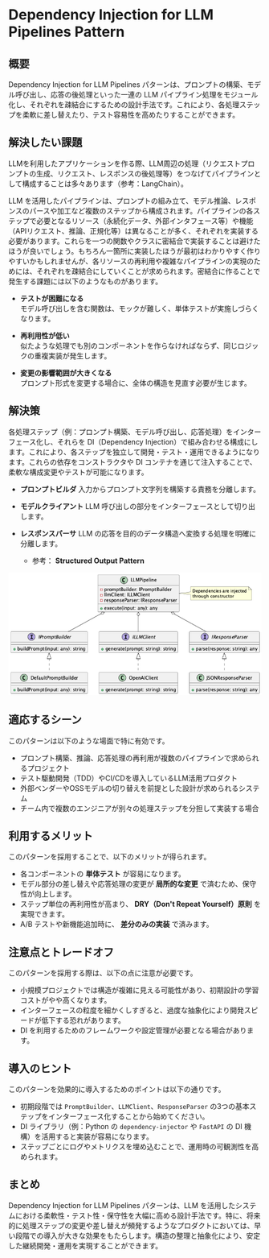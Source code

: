 # Dependency Injection for LLM Pipelines Pattern

## 概要  

Dependency Injection for LLM Pipelines パターンは、プロンプトの構築、モデル呼び出し、応答の後処理といった一連の LLM パイプライン処理をモジュール化し、それぞれを疎結合にするための設計手法です。これにより、各処理ステップを柔軟に差し替えたり、テスト容易性を高めたりすることができます。

## 解決したい課題  

LLMを利用したアプリケーションを作る際、LLM周辺の処理（リクエストプロンプトの生成、リクエスト、レスポンスの後処理等）をつなげてパイプラインとして構成することは多々あります（参考：LangChain）。

LLM を活用したパイプラインは、プロンプトの組み立て、モデル推論、レスポンスのパースや加工など複数のステップから構成されます。パイプラインの各ステップで必要となるリソース（永続化データ、外部インタフェース等）や機能（APIリクエスト、推論、正規化等）は異なることが多く、それぞれを実装する必要があります。これらを一つの関数やクラスに密結合で実装することは避けたほうが良いでしょう。もちろん一箇所に実装したほうが最初はわかりやすく作りやすいかもしれませんが、各リソースの再利用や複雑なパイプラインの実現のためには、それぞれを疎結合にしていくことが求められます。密結合に作ることで発生する課題には以下のようなものがあります。

- **テストが困難になる**  
  モデル呼び出しを含む関数は、モックが難しく、単体テストが実施しづらくなります。

- **再利用性が低い**  
  似たような処理でも別のコンポーネントを作らなければならず、同じロジックの重複実装が発生します。

- **変更の影響範囲が大きくなる**  
  プロンプト形式を変更する場合に、全体の構造を見直す必要が生じます。

## 解決策  

各処理ステップ（例：プロンプト構築、モデル呼び出し、応答処理）をインターフェース化し、それらを DI（Dependency Injection）で組み合わせる構成にします。これにより、各ステップを独立して開発・テスト・運用できるようになります。これらの依存をコンストラクタや DI コンテナを通じて注入することで、柔軟な構成変更やテストが可能になります。

- **プロンプトビルダ**
  入力からプロンプト文字列を構築する責務を分離します。

- **モデルクライアント**
  LLM 呼び出しの部分をインターフェースとして切り出します。

- **レスポンスパーサ**
  LLM の応答を目的のデータ構造へ変換する処理を明確に分離します。
  - 参考： **Structured Output Pattern**

![img](./uml/images/dependency_injection_for_llm_pipelines_pattern.png)

## 適応するシーン  

このパターンは以下のような場面で特に有効です。

- プロンプト構築、推論、応答処理の再利用が複数のパイプラインで求められるプロジェクト  
- テスト駆動開発（TDD）やCI/CDを導入しているLLM活用プロダクト  
- 外部ベンダーやOSSモデルの切り替えを前提とした設計が求められるシステム  
- チーム内で複数のエンジニアが別々の処理ステップを分担して実装する場合  

## 利用するメリット  

このパターンを採用することで、以下のメリットが得られます。

- 各コンポーネントの **単体テスト** が容易になります。  
- モデル部分の差し替えや応答処理の変更が **局所的な変更** で済むため、保守性が向上します。  
- ステップ単位の再利用性が高まり、 **DRY（Don't Repeat Yourself）原則** を実現できます。  
- A/B テストや新機能追加時に、 **差分のみの実装** で済みます。  

## 注意点とトレードオフ  

このパターンを採用する際は、以下の点に注意が必要です。

- 小規模プロジェクトでは構造が複雑に見える可能性があり、初期設計の学習コストがやや高くなります。  
- インターフェースの粒度を細かくしすぎると、過度な抽象化により開発スピードが低下する恐れがあります。  
- DI を利用するためのフレームワークや設定管理が必要となる場合があります。

## 導入のヒント  

このパターンを効果的に導入するためのポイントは以下の通りです。

- 初期段階では `PromptBuilder`、`LLMClient`、`ResponseParser` の3つの基本ステップをインターフェース化することから始めてください。  
- DI ライブラリ（例：Python の `dependency-injector` や `FastAPI` の DI 機構）を活用すると実装が容易になります。  
- ステップごとにログやメトリクスを埋め込むことで、運用時の可観測性を高められます。

## まとめ  

Dependency Injection for LLM Pipelines パターンは、LLM を活用したシステムにおける柔軟性・テスト性・保守性を大幅に高める設計手法です。特に、将来的に処理ステップの変更や差し替えが頻発するようなプロダクトにおいては、早い段階での導入が大きな効果をもたらします。構造の整理と抽象化により、安定した継続開発・運用を実現することができます。
